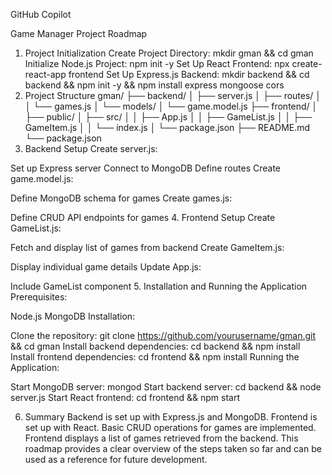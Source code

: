
GitHub Copilot

Game Manager Project Roadmap
1. Project Initialization
Create Project Directory: mkdir gman && cd gman
Initialize Node.js Project: npm init -y
Set Up React Frontend: npx create-react-app frontend
Set Up Express.js Backend: mkdir backend && cd backend && npm init -y && npm install express mongoose cors
1. Project Structure
gman/
├── backend/
│   ├── server.js
│   ├── routes/
│   │   └── games.js
│   └── models/
│       └── game.model.js
├── frontend/
│   ├── public/
│   ├── src/
│   │   ├── App.js
│   │   ├── GameList.js
│   │   ├── GameItem.js
│   │   └── index.js
│   └── package.json
├── README.md
└── package.json
2. Backend Setup
Create server.js:

Set up Express server
Connect to MongoDB
Define routes
Create game.model.js:

Define MongoDB schema for games
Create games.js:

Define CRUD API endpoints for games
4. Frontend Setup
Create GameList.js:

Fetch and display list of games from backend
Create GameItem.js:

Display individual game details
Update App.js:

Include GameList component
5. Installation and Running the Application
Prerequisites:

Node.js
MongoDB
Installation:

Clone the repository: git clone https://github.com/yourusername/gman.git && cd gman
Install backend dependencies: cd backend && npm install
Install frontend dependencies: cd frontend && npm install
Running the Application:

Start MongoDB server: mongod
Start backend server: cd backend && node server.js
Start React frontend: cd frontend && npm start

6. Summary
Backend is set up with Express.js and MongoDB.
Frontend is set up with React.
Basic CRUD operations for games are implemented.
Frontend displays a list of games retrieved from the backend.
This roadmap provides a clear overview of the steps taken so far and can be used as a reference for future development.